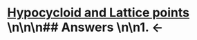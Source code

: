 # [Hypocycloid and Lattice points](https://projecteuler.net/problem=450) \n\n\n## Answers \n\n1. &larr;
